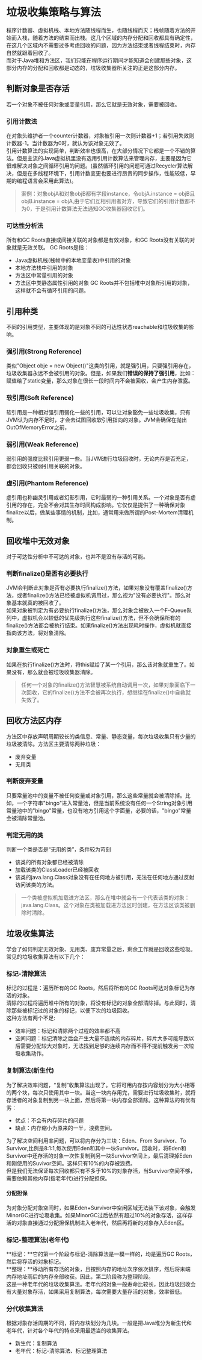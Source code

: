 # 垃圾收集策略与算法
程序计数器、虚拟机栈、本地方法随线程而生，也随线程而灭；栈帧随着方法的开始而入栈，随着方法的结束而出栈。这几个区域的内存分配和回收都具有确定性，在这几个区域内不需要过多考虑回收的问题，因为方法结束或者线程结束时，内存自然就跟着回收了。  
而对于Java堆和方法区，我们只能在程序运行期间才能知道会创建那些对象，这部分内存的分配和回收都是动态的，垃圾收集器所关注的正是这部分内存。
## 判断对象是否存活
若一个对象不被任何对象或变量引用，那么它就是无效对象，需要被回收。
### 引用计数法
在对象头维护者一个counter计数器，对象被引用一次则计数器+1；若引用失效则计数器-1。当计数器为0时，就认为该对象无效了。  
引用计数算法的实现简单，判断效率也很高，在大部分情况下它都是一个不错的算法。但是主流的Java虚拟机里没有选用引用计数算法来管理内存，主要是因为它很难解决对象之间循环引用的问题。(虽然循环引用的问题可通过Recycler算法解决，但是在多线程环境下，引用计数变更也要进行昂贵的同步操作，性能较低，早期的编程语言会采用此算法)。  
>案例：对象objA和对象objB都有字段instance，令objA.instance = objB且objB.instance = objA,由于它们互相引用者对方，导致它们的引用计数都不为0，于是引用计数算法无法通知GC收集器回收它们。
### 可达性分析法
所有和GC Roots直接或间接关联的对象都是有效对象，和GC Roots没有关联的对象就是无效关联。
GC Roots是指：
- Java虚拟机栈(栈帧中的本地变量表)中引用的对象
- 本地方法栈中引用的对象
- 方法区中常量引用的对象
- 方法区中类静态属性引用的对象
GC Roots并不包括堆中对象所引用的对象，这样就不会有循环引用的问题。
## 引用种类
不同的引用类型，主要体现的是对象不同的可达性状态reachable和垃圾收集的影响。
### 强引用(Strong Reference)
类似"Object obje = new Object()"这类的引用，就是强引用，只要强引用存在，垃圾收集器永远不会被引用的对象。但是，如果我们**错误的保持了强引用**，比如：赋值给了static变量，那么对象在很长一段时间内不会被回收，会产生内存泄露。
### 软引用(Soft Reference)
软引用是一种相对强引用弱化一些的引用，可以让对象豁免一些垃圾收集，只有JVM认为内存不足时，才会去试图回收软引用指向的对象。JVM会确保在抛出OutOfMemoryError之前，
### 弱引用(Weak Reference)
弱引用的强度比软引用更弱一些。当JVM进行垃圾回收时，无论内存是否充足，都会回收只被弱引用关联的对象。
### 虚引用(Phantom Reference)
虚引用也称幽灵引用或者幻影引用，它时最弱的一种引用关系。一个对象是否有虚引用的存在，完全不会对其生存时间构成影响。它仅仅是提供了一种确保对象finalize以后，做某些事情的机制，比如，通常用来做所谓的Post-Mortem清理机制。
## 回收堆中无效对象
对于可达性分析中不可达的对象，也并不是没有存活的可能。
### 判断finalize()是否有必要执行
JVM会判断此对象是否有必要执行finalize()方法，如果对象没有覆盖finalize()方法，或者finalize()方法已经被虚拟机调用过，那么视为"没有必要执行"。那么对象基本就真的被回收了。  
如果对象被判定为有必要执行finalize()方法，那么对象会被放入一个F-Queue队列中，虚拟机会以较低的优先级执行这些finalize()方法，但不会确保所有的finalize()方法都会被执行结束。如果finalize()方法出现耗时操作，虚拟机就直接指向该方法，将对象清除。
### 对象重生或死亡
如果在执行finalize()方法时，将this赋给了某一个引用，那么该对象就重生了。如果没有，那么就会被垃圾收集器清除。
> 任何一个对象的finalize()方法智慧被系统自动调用一次，如果对象面临下一次回收，它的finalize()方法不会被再次执行，想继续在finalize()中自救就失效了。
## 回收方法区内存
方法区中存放声明周期较长的类信息、常量、静态变量，每次垃圾收集只有少量的垃圾被清除。方法区主要清除两种垃圾：
- 废弃变量
- 无用类
### 判断废弃变量
只要常量池中的变量不被任何变量或对象引用，那么这些常量就会被清除掉。比如，一个字符串"bingo"进入常量池，但是当前系统没有任何一个String对象引用常量池中的"bingo"常量，也没有地方引用这个字面量，必要的话，"bingo"常量会被清除常量池。
### 判定无用的类
判断一个类是否是“无用的类”，条件较为苛刻
- 该类的所有对象都已经被清除
- 加载该类的ClassLoader已经被回收
- 该类的java.lang.Class对象没有在任何地方被引用，无法在任何地方通过反射访问该类的方法。
> 一个类被虚拟机加载进方法区，那么在堆中就会有一个代表该类的对象：java.lang.Class。这个对象在类被加载进方法区时创建，在方法区该类被删除时清除。
## 垃圾收集算法
学会了如何判定无效对象、无用类、废弃常量之后，剩余工作就是回收这些垃圾。常见的垃圾收集算法有以下几个：
### 标记-清除算法
标记的过程是：遍历所有的GC Roots，然后将所有的GC Roots可达对象标记为存活的对象。  
清除的过程将遍历堆中所有的对象，将没有标记的对象全部清除掉。与此同时，清除那些被标记过的对象的标记，以便下次的垃圾回收。  
这种方法有两个不足:
- 效率问题：标记和清除两个过程的效率都不高
- 空间问题：标记清除之后会产生大量不连续的内存碎片，碎片大多可能导致以后需要分配较大对象时，无法找到足够的连续内存而不得不提前触发另一次垃圾收集动作。
### 复制算法(新生代)
为了解决效率问题，“复制”收集算法出现了。它将可用内存按内容划分为大小相等的两个块，每次只使用其中一块。当这一块内存用完，需要进行垃圾收集时，就将存活者的对象复制到另一块上面，然后将第一块内存全部清除。这种算法的有优有劣：
- 优点：不会有内存碎片的问题
- 缺点：内存缩小为原来的一半，浪费空间。  

为了解决空间利用率问题，可以将内存分为三块：Eden、From Survivor、To Survivor,比例是8:1:1,每次使用Eden和其中一块Survivor。回收时，将Eden和Survivor中还存活的对象一次性复制到另一块Survivor空间上，最后清理掉Eden和刚使用的Suvivor空间。这样只有10%的内存被浪费。  
但是我们无法保证每次回收都只有不多于10%的对象存活，当Survivor空间不够，需要依赖其他内存(指老年代)进行分配担保。
#### 分配担保
为对象分配对象空间时，如果Eden+Survivor中空闲区域无法装下该对象，会触发MinorGC进行垃圾收集。如果MinorGC过后依然有超过10%的对象存活，这样存活的对象直接通过分配担保机制进入老年代，然后再将新的对象存入Eden区。
### 标记-整理算法(老年代)
**标记：**它的第一个阶段与标记-清除算法是一模一样的，均是遍历GC Roots，然后将存活的对象标记。  
**整理：**移动所有存活的对象，且按照内存的地址次序依次排序，然后将末端内存地址雨后的内存全部收获。因此，第二阶段称为整理阶段。  
这是一种老年代的垃圾收集算法。老年代的对象一般寿命比较长，因此垃圾回收会有大量对象存活，如果采用复制算法，每次需要大量存活的对象，效率很低。
### 分代收集算法
根据对象存活周期的不同，将内存块划分为几块。一般是把Java堆分为新生代和老年代，针对各个年代的特点采用最适当的收集算法。
- 新生代：复制算法
- 老年代：标记-清除算法、标记整理算法